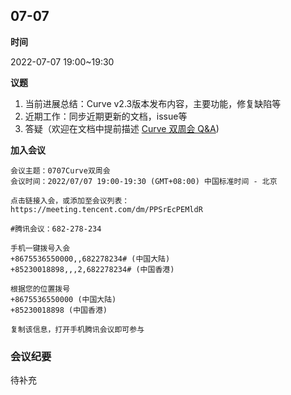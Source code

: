 ## 07-07
**时间** 

2022-07-07 19:00~19:30

**议题**

1. 当前进展总结：Curve v2.3版本发布内容，主要功能，修复缺陷等
2. 近期工作：同步近期更新的文档，issue等
3. 答疑（欢迎在文档中提前描述 [Curve 双周会 Q&A](https://docs.qq.com/doc/DSHdlZExPckVUQm1W))

**加入会议**

```
会议主题：0707Curve双周会
会议时间：2022/07/07 19:00-19:30 (GMT+08:00) 中国标准时间 - 北京

点击链接入会，或添加至会议列表：
https://meeting.tencent.com/dm/PPSrEcPEMldR

#腾讯会议：682-278-234

手机一键拨号入会
+8675536550000,,682278234# (中国大陆)
+85230018898,,,2,682278234# (中国香港)

根据您的位置拨号
+8675536550000 (中国大陆)
+85230018898 (中国香港)

复制该信息，打开手机腾讯会议即可参与
```

### **会议纪要**

待补充
